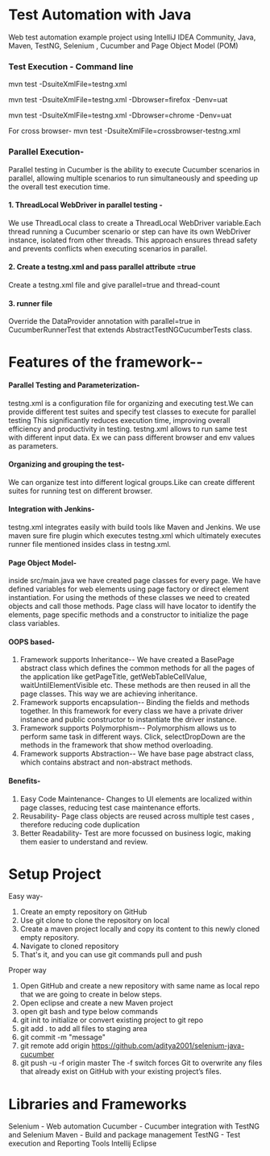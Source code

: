 # Test Automation with Java
Web test automation example project using IntelliJ IDEA Community, Java, Maven, TestNG, Selenium , Cucumber and Page Object Model (POM)
### Test Execution - Command line
mvn test -DsuiteXmlFile=testng.xml

mvn test -DsuiteXmlFile=testng.xml -Dbrowser=firefox -Denv=uat

mvn test -DsuiteXmlFile=testng.xml -Dbrowser=chrome -Denv=uat

For cross browser-
mvn test -DsuiteXmlFile=crossbrowser-testng.xml

### Parallel Execution- 
Parallel testing in Cucumber is the ability to execute Cucumber scenarios in parallel, allowing multiple scenarios to run simultaneously and speeding up the overall test execution time.

#### 1. ThreadLocal WebDriver in parallel testing - 
We use ThreadLocal class to create a ThreadLocal WebDriver variable.Each thread running a Cucumber scenario or step can have its own WebDriver instance, isolated from other threads.
This approach ensures thread safety and prevents conflicts when executing scenarios in parallel.

#### 2. Create a testng.xml and pass parallel attribute =true
Create a testng.xml file and give parallel=true and thread-count

#### 3. runner file
Override the DataProvider annotation with parallel=true in CucumberRunnerTest that extends AbstractTestNGCucumberTests class.

# Features of the framework--

#### Parallel Testing and Parameterization-
 testng.xml is a configuration file for organizing and executing test.We can provide different test suites and specify test classes to execute for parallel testing
 This significantly reduces execution time, improving overall efficiency and productivity in testing.
 testng.xml allows to run same test with different input data. Ex we can pass different browser and env values as parameters.

#### Organizing and grouping the test-
We can organize test into different logical groups.Like can create different suites for running test on different browser.
<test thread-count="3" name="TestChrome">
<test thread-count="3" name="TestFireFox">

#### Integration with Jenkins-
testng.xml integrates easily with build tools like Maven and Jenkins. 
We use maven sure fire plugin which executes testng.xml which ultimately executes runner file mentioned insides class in testng.xml.

#### Page Object Model-
inside src/main.java we have created page classes for every page. We have defined variables for web elements using page factory or direct element instantiation. For using the methods of these classes we need to created objects and call those methods.
Page class will have locator to identify the elements, page specific methods and a constructor to initialize the page class variables.


#### OOPS based-
1. Framework supports Inheritance-- We have created a BasePage abstract class which defines the common methods for all the pages of the application like
 getPageTitle, getWebTableCellValue, waitUntilElementVisible etc. These methods are then reused in all the page classes. This way we are achieving inheritance.
2. Framework supports encapsulation-- Binding the fields and methods together. In this framework for every class we have a private driver instance and public constructor to instantiate the driver instance.
3. Framework supports Polymorphism-- Polymorphism allows us to perform same task in different ways. Click, selectDropDown are the methods in the framework that show method overloading.
4. Framework supports Abstraction-- We have base page abstract class, which contains abstract and non-abstract methods.

#### Benefits-
1) Easy Code Maintenance- Changes to UI elements are localized within page classes, reducing test case maintenance efforts.
2) Reusability- Page class objects are reused across multiple test cases , therefore reducing code duplication
3) Better Readability- Test are more focussed on business logic, making them easier to understand and review.

# Setup Project 
Easy way-
1) Create an empty repository on GitHub
2) Use git clone to clone the repository on local
3) Create a maven project locally and copy its content to this newly cloned empty repository.
4) Navigate to cloned repository
5) That's it, and you can use git commands pull and push

Proper way
1) Open GitHub and create a new repository with same name as local repo that we are going to create in below steps.
2) Open eclipse and create a new Maven project
3) open git bash and type below commands
4) git init to initialize or convert existing project to git repo
5) git add . to add all files to staging area
6) git commit -m "message"
7) git remote add origin https://github.com/aditya2001/selenium-java-cucumber
8) git push -u -f origin master
The -f switch forces Git to overwrite any files that already exist on GitHub with your existing project’s files.

# Libraries and Frameworks
Selenium - Web automation
Cucumber - Cucumber integration with TestNG and Selenium
Maven - Build and package management
TestNG - Test execution and Reporting
Tools
Intellij
Eclipse


